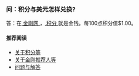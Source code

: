 ### 问：积分与美元怎样兑换?
答：在[ 金刚网 ](https://a2zitpro.github.io/web/金刚中文网)，[ 积分 ](https://a2zitpro.github.io/web/积分)就是金钱。每100点积分值$1.00。


#### 推荐阅读
- [关于积分等](https://a2zitpro.github.io/web/列表-积分及相关问题)
- [关于金刚推荐人等](https://a2zitpro.github.io/web/列表-金刚推荐人及相关问题)
- [问题与解答](https://a2zitpro.github.io/web/列表-问题与解答)
